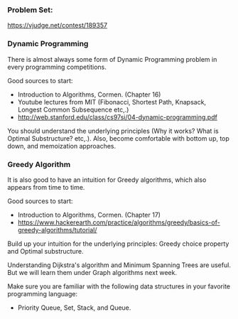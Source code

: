 ### Problem Set:
https://vjudge.net/contest/189357

### Dynamic Programming
There is almost always some form of Dynamic Programming problem in every programming competitions.

Good sources to start:
* Introduction to Algorithms, Cormen. (Chapter 16)
* Youtube lectures from MIT (Fibonacci, Shortest Path, Knapsack, Longest Common Subsequence etc,.)
* http://web.stanford.edu/class/cs97si/04-dynamic-programming.pdf

You should understand the underlying principles (Why it works? What is Optimal Substructure? etc,.).
Also, become comfortable with bottom up, top down, and memoization approaches.

### Greedy Algorithm

It is also good to have an intuition for Greedy algorithms, which also appears from time to time.

Good sources to start:
* Introduction to Algorithms, Cormen. (Chapter 17)
* https://www.hackerearth.com/practice/algorithms/greedy/basics-of-greedy-algorithms/tutorial/

Build up your intuition for the underlying principles: Greedy choice property and Optimal substructure.

Understanding Dijkstra's algorithm and Minimum Spanning Trees are useful. But we will learn them under Graph algorithms next week.

Make sure you are familiar with the following data structures in your favorite programming language:
* Priority Queue, Set, Stack, and Queue.
